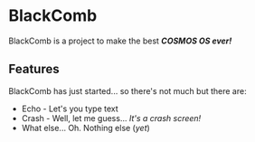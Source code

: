 # BlackComb

BlackComb is a project to make the best ***COSMOS OS ever!***

## Features

BlackComb has just started... so there's not much but there are:

- Echo - Let's you type text
- Crash - Well, let me guess... *It's a crash screen!*
- What else... Oh. Nothing else (*yet*)
